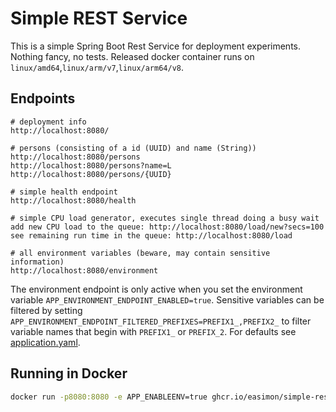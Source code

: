 # Simple REST Service

This is a simple Spring Boot Rest Service for deployment experiments. Nothing fancy, no tests.
Released docker container runs on `linux/amd64`,`linux/arm/v7`,`linux/arm64/v8`.

## Endpoints

```
# deployment info
http://localhost:8080/

# persons (consisting of a id (UUID) and name (String))
http://localhost:8080/persons
http://localhost:8080/persons?name=L
http://localhost:8080/persons/{UUID}

# simple health endpoint
http://localhost:8080/health

# simple CPU load generator, executes single thread doing a busy wait
add new CPU load to the queue: http://localhost:8080/load/new?secs=100
see remaining run time in the queue: http://localhost:8080/load

# all environment variables (beware, may contain sensitive information)
http://localhost:8080/environment
```

The environment endpoint is only active when you set the environment variable
`APP_ENVIRONMENT_ENDPOINT_ENABLED=true`. Sensitive variables can be filtered by
setting `APP_ENVIRONMENT_ENDPOINT_FILTERED_PREFIXES=PREFIX1_,PREFIX2_` to filter
variable names that begin with `PREFIX1_` or `PREFIX_2`.
For defaults see [application.yaml](./src/main/resources/application.yaml).

## Running in Docker

```bash
docker run -p8080:8080 -e APP_ENABLEENV=true ghcr.io/easimon/simple-rest-service:latest
```
